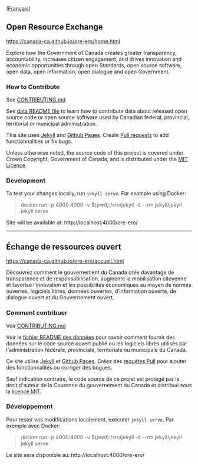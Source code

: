 ([Français](#échange-de-ressources-ouvert))

## Open Resource Exchange

https://canada-ca.github.io/ore-ero/home.html

Explore how the Government of Canada creates greater transparency, accountability, increases citizen engagement, and drives innovation and economic opportunities through open Standards, open source software, open data, open information, open dialogue and open Government.

### How to Contribute

See [CONTRIBUTING.md](CONTRIBUTING.md)

See [data README file](_data) to learn how to contribute data about released open source code or open source software used by Canadian federal, provincial, territorial or municipal administration.

This site uses [Jekyll](https://jekyllrb.com/) and [Github Pages](https://pages.github.com/).  Create [Pull requests](pulls) to add functionnalities or fix bugs.

Unless otherwise noted, the source code of this project is covered under Crown Copyright, Government of Canada, and is distributed under the [MIT Licence](LICENSE.txt).

### Development

To test your changes locally, run `jekyll serve`. For example using Docker:

> docker run -p 4000:4000 -v $(pwd):/srv/jekyll -it --rm jekyll/jekyll jekyll serve

Site will be available at: http://localhost:4000/ore-ero/
______________________

## Échange de ressources ouvert

https://canada-ca.github.io/ore-ero/accueil.html

Découvrez comment le gouvernement du Canada crée davantage de transparence et de responsabilisation, augmente la mobilisation citoyenne et favorise l’innovation et les possibilités économiques au moyen de normes ouvertes, logiciels libres, données ouvertes, d’information ouverte, de dialogue ouvert et du Gouvernement ouvert.

### Comment contribuer

Voir [CONTRIBUTING.md](CONTRIBUTING.md)

Voir le [fichier README des données](_data) pour savoir comment fournir des données sur le code source ouvert publié ou les logiciels libres utilisés par l'administration fédérale, provinciale, territoriale ou municipale du Canada.

Ce site utilise [Jekyll](https://jekyllrb.com/) et [Github Pages](https://pages.github.com/). Créez des [requêtes Pull](pulls) pour ajouter des fonctionnalités ou corriger des bogues.

Sauf indication contraire, le code source de ce projet est protégé par le droit d'auteur de la Couronne du gouvernement du Canada et distribué sous la [licence MIT](LICENSE.txt).

### Développement

Pour tester vos modifications localement, exécuter `jekyll serve`. Par exemple avec Docker:

> docker run -p 4000:4000 -v $(pwd):/srv/jekyll -it --rm jekyll/jekyll jekyll serve

Le site sera disponible au: http://localhost:4000/ore-ero/

